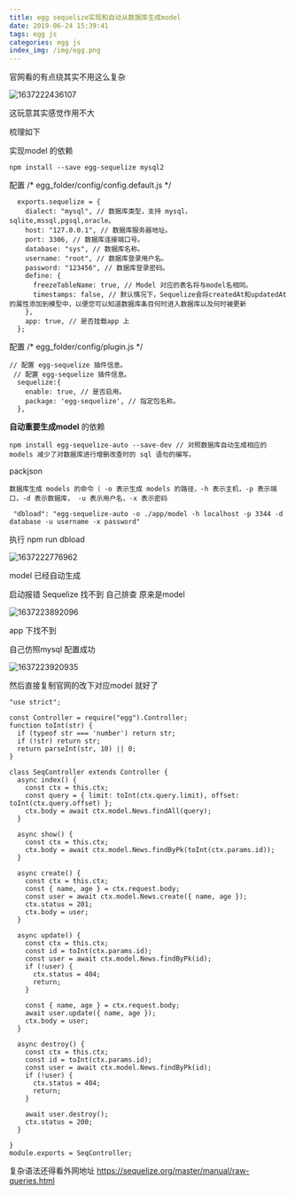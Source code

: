 ```yaml
---
title: egg sequelize实现和自动从数据库生成model
date: 2019-06-24 15:39:41
tags: egg js
categories: egg js
index_img: /img/egg.png
---
```

 官网看的有点绕其实不用这么复杂

![1637222436107](1637222436107.png)

这玩意其实感觉作用不大

梳理如下

实现model 的依赖

```
npm install --save egg-sequelize mysql2
```

配置 /* egg_folder/config/config.default.js */

```
  exports.sequelize = {
    dialect: "mysql", // 数据库类型，支持 mysql，sqlite,mssql,pgsql,oracle。
    host: "127.0.0.1", // 数据库服务器地址。
    port: 3306, // 数据库连接端口号。
    database: "sys", // 数据库名称。
    username: "root", // 数据库登录用户名。
    password: "123456", // 数据库登录密码。
    define: {
      freezeTableName: true, // Model 对应的表名将与model名相同。
      timestamps: false, // 默认情况下，Sequelize会将createdAt和updatedAt的属性添加到模型中，以便您可以知道数据库条目何时进入数据库以及何时被更新
    },
    app: true, // 是否挂载app 上
  };
```

配置 /* egg_folder/config/plugin.js */

```
// 配置 egg-sequelize 插件信息。
 // 配置 egg-sequelize 插件信息。
  sequelize:{
    enable: true, // 是否启用。
    package: 'egg-sequelize', // 指定包名称。
  },
```

**自动重要生成model**  的依赖

```
npm install egg-sequelize-auto --save-dev // 对照数据库自动生成相应的 models 减少了对数据库进行增删改查时的 sql 语句的编写。
```

packjson 

```
数据库生成 models 的命令（ -o 表示生成 models 的路径，-h 表示主机，-p 表示端口，-d 表示数据库， -u 表示用户名，-x 表示密码
```

```
 "dbload": "egg-sequelize-auto -o ./app/model -h localhost -p 3344 -d database -u username -x password"   
```

执行 npm run  dbload

![1637222776962](1637222776962.png)

model 已经自动生成

启动报错 Sequelize  找不到  自己排查 原来是model

![1637223892096](1637223892096.png)

app 下找不到 

自己仿照mysql 配置成功

![1637223920935](1637223920935.png)

然后直接复制官网的改下对应model  就好了

```
"use strict";

const Controller = require("egg").Controller;
function toInt(str) {
  if (typeof str === 'number') return str;
  if (!str) return str;
  return parseInt(str, 10) || 0;
}

class SeqController extends Controller {
  async index() {
    const ctx = this.ctx;
    const query = { limit: toInt(ctx.query.limit), offset: toInt(ctx.query.offset) };
    ctx.body = await ctx.model.News.findAll(query);
  }

  async show() {
    const ctx = this.ctx;
    ctx.body = await ctx.model.News.findByPk(toInt(ctx.params.id));
  }

  async create() {
    const ctx = this.ctx;
    const { name, age } = ctx.request.body;
    const user = await ctx.model.News.create({ name, age });
    ctx.status = 201;
    ctx.body = user;
  }

  async update() {
    const ctx = this.ctx;
    const id = toInt(ctx.params.id);
    const user = await ctx.model.News.findByPk(id);
    if (!user) {
      ctx.status = 404;
      return;
    }

    const { name, age } = ctx.request.body;
    await user.update({ name, age });
    ctx.body = user;
  }

  async destroy() {
    const ctx = this.ctx;
    const id = toInt(ctx.params.id);
    const user = await ctx.model.News.findByPk(id);
    if (!user) {
      ctx.status = 404;
      return;
    }

    await user.destroy();
    ctx.status = 200;
  }
 
}
module.exports = SeqController;

```

复杂语法还得看外网地址  https://sequelize.org/master/manual/raw-queries.html